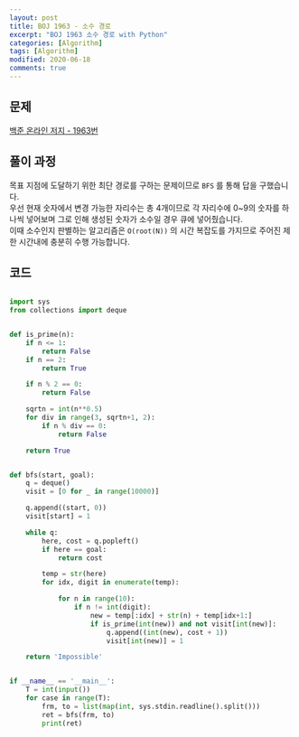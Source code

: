 ```yaml
---
layout: post
title: BOJ 1963 - 소수 경로
excerpt: "BOJ 1963 소수 경로 with Python"
categories: [Algorithm]
tags: [Algorithm]
modified: 2020-06-18
comments: true
---
```


## 문제
[백준 온라인 저지 - 1963번](https://www.acmicpc.net/problem/1963)

## 풀이 과정
목표 지점에 도달하기 위한 최단 경로를 구하는 문제이므로 `BFS` 를 통해 답을 구했습니다. <br>
우선 현재 숫자에서 변경 가능한 자리수는 총 4개이므로 각 자리수에 0~9의 숫자를 하나씩 넣어보며 그로 인해 생성된 숫자가 소수일 경우 큐에 넣어줬습니다.<br>
이때 소수인지 판별하는 알고리즘은 `O(root(N))` 의 시간 복잡도를 가지므로 주어진 제한 시간내에 충분히 수행 가능합니다. <br>


## 코드

~~~ python

import sys
from collections import deque


def is_prime(n):
    if n <= 1:
        return False
    if n == 2:
        return True

    if n % 2 == 0:
        return False

    sqrtn = int(n**0.5)
    for div in range(3, sqrtn+1, 2):
        if n % div == 0:
            return False

    return True


def bfs(start, goal):
    q = deque()
    visit = [0 for _ in range(10000)]

    q.append((start, 0))
    visit[start] = 1

    while q:
        here, cost = q.popleft()
        if here == goal:
            return cost

        temp = str(here)
        for idx, digit in enumerate(temp):

            for n in range(10):
                if n != int(digit):
                    new = temp[:idx] + str(n) + temp[idx+1:]
                    if is_prime(int(new)) and not visit[int(new)]:
                        q.append((int(new), cost + 1))
                        visit[int(new)] = 1

    return 'Impossible'


if __name__ == '__main__':
    T = int(input())
    for case in range(T):
        frm, to = list(map(int, sys.stdin.readline().split()))
        ret = bfs(frm, to)
        print(ret)

~~~